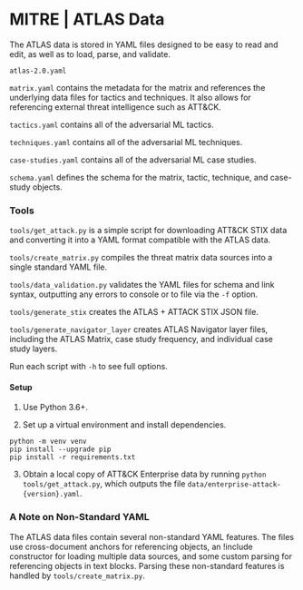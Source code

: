 # MITRE | ATLAS Data

The ATLAS data is stored in YAML files designed to be easy to read and edit, as well as to load, parse, and validate.

`atlas-2.0.yaml`

`matrix.yaml` contains the metadata for the matrix and references the underlying data files for tactics and techniques.
It also allows for referencing external threat intelligence such as ATT&CK.

`tactics.yaml` contains all of the adversarial ML tactics.

`techniques.yaml` contains all of the adversarial ML techniques.

`case-studies.yaml` contains all of the adversarial ML case studies.

`schema.yaml` defines the schema for the matrix, tactic, technique, and case-study objects.

### Tools

`tools/get_attack.py` is a simple script for downloading ATT&CK STIX data and converting it into a YAML format compatible with the ATLAS data.

`tools/create_matrix.py` compiles the threat matrix data sources into a single standard YAML file.

`tools/data_validation.py` validates the YAML files for schema and link syntax, outputting any errors to console or to file via the `-f` option.

`tools/generate_stix` creates the ATLAS + ATTACK STIX JSON file.

`tools/generate_navigator_layer` creates ATLAS Navigator layer files, including the ATLAS Matrix, case study frequency, and individual case study layers.

Run each script with `-h` to see full options.

#### Setup

1. Use Python 3.6+.

2. Set up a virtual environment and install dependencies.
```
python -m venv venv
pip install --upgrade pip
pip install -r requirements.txt
```

3. Obtain a local copy of ATT&CK Enterprise data by running `python tools/get_attack.py`, which outputs the file `data/enterprise-attack-{version}.yaml`.

### A Note on Non-Standard YAML

The ATLAS data files contain several non-standard YAML features.
The files use cross-document anchors for referencing objects, an !include constructor for loading multiple data sources, and some custom parsing for referencing objects in text blocks.
Parsing these non-standard features is handled by `tools/create_matrix.py`.
